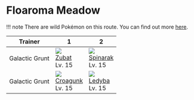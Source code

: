 # Floaroma Meadow

!!! note
    There are wild Pokémon on this route. You can find out more [here](../../wild_pokemon/floaroma_meadow/).


Trainer        | 1                                | 2
---            | ---                              | ---
Galactic Grunt | ![][041]<br>[Zubat]<br>Lv. 15    | ![][167]<br>[Spinarak]<br>Lv. 15
Galactic Grunt | ![][453]<br>[Croagunk]<br>Lv. 15 | ![][165]<br>[Ledyba]<br>Lv. 15

[Zubat]: ../../pokemons/041/
[Ledyba]: ../../pokemons/165/
[Spinarak]: ../../pokemons/167/
[Croagunk]: ../../pokemons/453/
[041]: ../img/pokemon/041.png
[165]: ../img/pokemon/165.png
[167]: ../img/pokemon/167.png
[453]: ../img/pokemon/453.png
